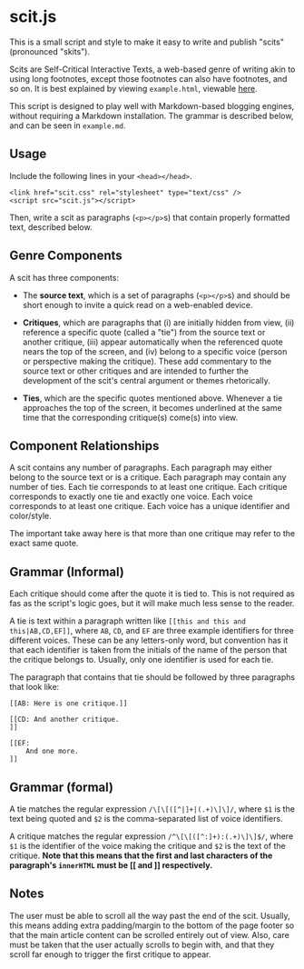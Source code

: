 # scit.js

This is a small script and style to make it easy to write and publish "scits" (pronounced "skits").

Scits are Self-Critical Interactive Texts, a web-based genre of writing akin to using long footnotes, except those footnotes can also have footnotes, and so on. It is best explained by viewing `example.html`, viewable [here](https://cdn.rawgit.com/snotskie/scit.js/master/example.html).

This script is designed to play well with Markdown-based blogging engines, without requiring a Markdown installation. The grammar is described below, and can be seen in `example.md`.

## Usage

Include the following lines in your `<head></head>`.

```
<link href="scit.css" rel="stylesheet" type="text/css" />
<script src="scit.js"></script>
```

Then, write a scit as paragraphs (`<p></p>`s) that contain properly formatted text, described below.

## Genre Components

A scit has three components:

* The **source text**, which is a set of paragraphs (`<p></p>`s) and should be short enough to invite a quick read on a web-enabled device.

* **Critiques**, which are paragraphs that (i) are initially hidden from view, (ii) reference a specific quote (called a "tie") from the source text or another critique, (iii) appear automatically when the referenced quote nears the top of the screen, and (iv) belong to a specific voice (person or perspective making the critique). These add commentary to the source text or other critiques and are intended to further the development of the scit's central argument or themes rhetorically.

* **Ties**, which are the specific quotes mentioned above. Whenever a tie approaches the top of the screen, it becomes underlined at the same time that the corresponding critique(s) come(s) into view.

## Component Relationships

A scit contains any number of paragraphs. Each paragraph may either belong to the source text or is a critique. Each paragraph may contain any number of ties. Each tie corresponds to at least one critique. Each critique corresponds to exactly one tie and exactly one voice. Each voice corresponds to at least one critique. Each voice has a unique identifier and color/style.

The important take away here is that more than one critique may refer to the exact same quote.

## Grammar (Informal)

Each critique should come after the quote it is tied to. This is not required as fas as the script's logic goes, but it will make much less sense to the reader.

A tie is text within a paragraph written like `[[this and this and this|AB,CD,EF]]`, where `AB`, `CD`, and `EF` are three example identifiers for three different voices. These can be any letters-only word, but convention has it that each identifier is taken from the initials of the name of the person that the critique belongs to. Usually, only one identifier is used for each tie.

The paragraph that contains that tie should be followed by three paragraphs that look like:

```
[[AB: Here is one critique.]]

[[CD: And another critique.
]]

[[EF:
    And one more.
]]
```

## Grammar (formal)

A tie matches the regular expression `/\[\[([^|]+|(.+)\]\]/`, where `$1` is the text being quoted and `$2` is the comma-separated list of voice identifiers.

A critique matches the regular expression `/^\[\[([^:]+):(.+)\]\]$/`, where `$1` is the identifier of the voice making the critique and `$2` is the text of the critique. **Note that this means that the first and last characters of the paragraph's `innerHTML` must be [[ and ]] respectively.**

## Notes

The user must be able to scroll all the way past the end of the scit. Usually, this means adding extra padding/margin to the bottom of the page footer so that the main article content can be scrolled entirely out of view. Also, care must be taken that the user actually scrolls to begin with, and that they scroll far enough to trigger the first critique to appear.